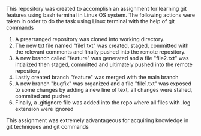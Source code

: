 This repository was created to accomplish an assignment for learning git features using bash terminal in Linux OS system. 
The following actions were taken in order to do the task using Linux terminal with the help of git commands
   1. A prearranged repository was cloned into working directory.
   2. The new txt file named "file1.txt" was created, staged, committed with the relevant comments and finally pushed into the remote repository.
   3. A new branch called "feature" was generated and a file "file2.txt" was intialized then staged, committed and ultimately pushed into the remote repository
   4. Lastly created branch "feature" was merged with the main branch
   5. A new branch "bugfix" was organized and a file "file1.txt" was exposed to some changes by adding a new line of text, all changes were stahed, commited and pushed
   6. Finally, a .gitignore file was added into the repo where all files with .log extension were ignored

This assignment was extremely advantageous for acquiring knowledge in git techniques and git commands 
